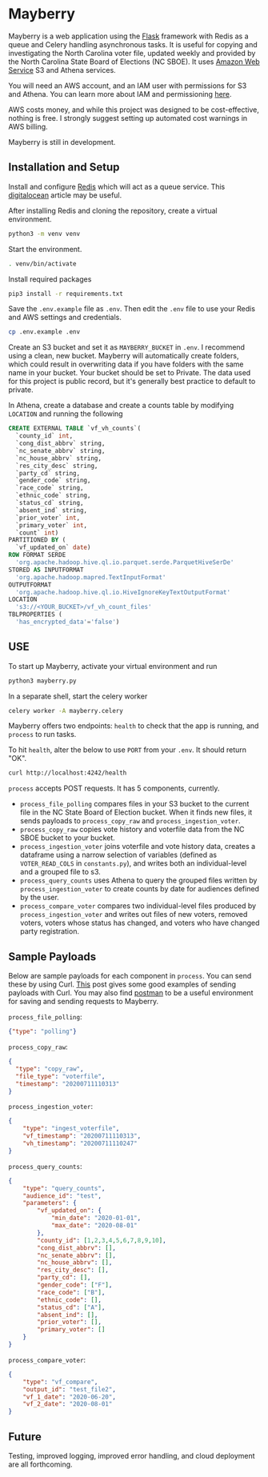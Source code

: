 # Mayberry

Mayberry is a web application using the [Flask](https://flask.palletsprojects.com/en/1.1.x/) framework with Redis as a queue and Celery handling asynchronous tasks. It is useful for copying and investigating the North Carolina voter file, updated weekly and provided by the North Carolina State Board of Elections (NC SBOE).
It uses [Amazon Web Service](https://aws.amazon.com/) S3 and Athena services.

You will need an AWS account, and an IAM user with permissions for S3 and Athena. You can learn more about IAM and permissioning [here](https://aws.amazon.com/iam/).

AWS costs money, and while this project was designed to be cost-effective, nothing is free. I strongly suggest setting up automated cost warnings in AWS billing.

Mayberry is still in development.

## Installation and Setup

Install  and configure [Redis](https://redis.io/) which will act as a queue service.
This [digitalocean](https://www.digitalocean.com/community/tutorials/how-to-install-and-secure-redis-on-ubuntu-18-04) article may be useful.

After installing Redis and cloning the repository, create a virtual environment.
```bash
python3 -m venv venv
```

Start the environment.
```bash
. venv/bin/activate
```

Install required packages
```bash
pip3 install -r requirements.txt
```

Save the `.env.example` file as `.env`. Then edit the `.env` file to use your Redis and AWS settings and credentials.
```bash
cp .env.example .env
```

Create an S3 bucket and set it as `MAYBERRY_BUCKET` in `.env`. I recommend using a clean, new bucket. Mayberry will automatically create folders, which could result in overwriting data if you have folders with the same name in your bucket. Your bucket should be set to Private. The data used for this project is public record, but it's generally best practice to default to private.

In Athena, create a database and create a counts table by modifying `LOCATION` and running the following
```SQL
CREATE EXTERNAL TABLE `vf_vh_counts`(
  `county_id` int,
  `cong_dist_abbrv` string,
  `nc_senate_abbrv` string,
  `nc_house_abbrv` string,
  `res_city_desc` string,
  `party_cd` string,
  `gender_code` string,
  `race_code` string,
  `ethnic_code` string,
  `status_cd` string,
  `absent_ind` string,
  `prior_voter` int,
  `primary_voter` int,
  `count` int)
PARTITIONED BY (
  `vf_updated_on` date)
ROW FORMAT SERDE
  'org.apache.hadoop.hive.ql.io.parquet.serde.ParquetHiveSerDe'
STORED AS INPUTFORMAT
  'org.apache.hadoop.mapred.TextInputFormat'
OUTPUTFORMAT
  'org.apache.hadoop.hive.ql.io.HiveIgnoreKeyTextOutputFormat'
LOCATION
  's3://<YOUR_BUCKET>/vf_vh_count_files'
TBLPROPERTIES (
  'has_encrypted_data'='false')
```

## USE
To start up Mayberry, activate your virtual environment and run
```bash
python3 mayberry.py
```

In a separate shell, start the celery worker
```bash
celery worker -A mayberry.celery
```

Mayberry offers two endpoints:
`health` to check that the app is running, and
`process` to run tasks.

To hit `health`, alter the below to use `PORT` from your `.env`. It should return "OK".
```bash
curl http://localhost:4242/health
```

`process` accepts POST requests. It has 5 components, currently.
- `process_file_polling` compares files in your S3 bucket to the current file in the NC State Board of Election bucket. When it finds new files, it sends payloads to `process_copy_raw` and `process_ingestion_voter`.
- `process_copy_raw` copies vote history and voterfile data from the NC SBOE bucket to your bucket.
- `process_ingestion_voter` joins voterfile and vote history data, creates a dataframe using a narrow selection of variables (defined as `VOTER_READ_COLS` in `constants.py`), and writes both an individual-level and a grouped file to s3.
- `process_query_counts` uses Athena to query the grouped files written by `process_ingestion_voter` to create counts by date for audiences defined by the user.
- `process_compare_voter` compares two individual-level files produced by `process_ingestion_voter` and writes out files of new voters, removed voters, voters whose status has changed, and voters who have changed party registration.

## Sample Payloads
Below are sample payloads for each component in `process`. You can send these by using Curl. [This](https://www.educative.io/edpresso/how-to-perform-a-post-request-using-curl) post gives some good examples of sending payloads with Curl. You may also find [postman](https://www.postman.com/) to be a useful environment for saving and sending requests to Mayberry.

`process_file_polling`:
```json
{"type": "polling"}
```
`process_copy_raw`:
```json
{
  "type": "copy_raw",
  "file_type": "voterfile",
  "timestamp": "20200711110313"
}
```
`process_ingestion_voter`:
```json
{
    "type": "ingest_voterfile",
    "vf_timestamp": "20200711110313",
    "vh_timestamp": "20200711110247"
}
```
`process_query_counts`:
```json
{
    "type": "query_counts",
    "audience_id": "test",
    "parameters": {
        "vf_updated_on": {
            "min_date": "2020-01-01",
            "max_date": "2020-08-01"
        },
        "county_id": [1,2,3,4,5,6,7,8,9,10],
        "cong_dist_abbrv": [],
        "nc_senate_abbrv": [],
        "nc_house_abbrv": [],
        "res_city_desc": [],
        "party_cd": [],
        "gender_code": ["F"],
        "race_code": ["B"],
        "ethnic_code": [],
        "status_cd": ["A"],
        "absent_ind": [],
        "prior_voter": [],
        "primary_voter": []
    }
}
```
`process_compare_voter`:
```json
{
    "type": "vf_compare",
    "output_id": "test_file2",
    "vf_1_date": "2020-06-20",
    "vf_2_date": "2020-08-01"
}
```

## Future
Testing, improved logging, improved error handling, and cloud deployment are all forthcoming.
